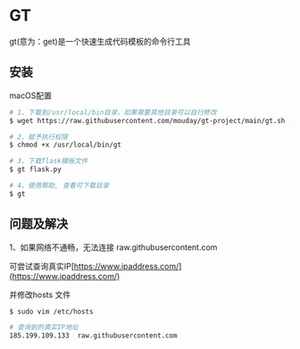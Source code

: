 # GT

gt(意为：get)是一个快速生成代码模板的命令行工具

## 安装 

macOS配置

```bash
# 1、下载到/usr/local/bin目录，如果需要其他目录可以自行修改
$ wget https://raw.githubusercontent.com/mouday/gt-project/main/gt.sh -O /usr/local/bin/gt

# 2、赋予执行权限
$ chmod +x /usr/local/bin/gt

# 3、下载flask模板文件
$ gt flask.py

# 4、使用帮助, 查看可下载目录
$ gt

```

## 问题及解决

1、如果网络不通畅，无法连接 raw.githubusercontent.com

可尝试查询真实IP[https://www.ipaddress.com/](https://www.ipaddress.com/)

并修改hosts 文件
```bash
$ sudo vim /etc/hosts

# 查询到的真实IP地址
185.199.109.133  raw.githubusercontent.com
```